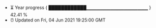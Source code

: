 - ⏳ Year progress { ████████████▁▁▁▁▁▁▁▁▁▁▁▁▁▁▁▁▁▁ } 42.41 %
- ⏰ Updated on Fri, 04 Jun 2021 19:25:00 GMT

